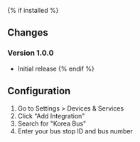 {% if installed %}
## Changes

### Version 1.0.0
- Initial release
{% endif %}

## Configuration

1. Go to Settings > Devices & Services
2. Click "Add Integration"
3. Search for "Korea Bus"
4. Enter your bus stop ID and bus number